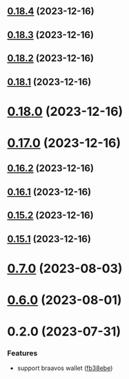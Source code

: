 ## [0.18.4](https://github.com/yeager-eren/rango-client/compare/provider-braavos@0.18.3...provider-braavos@0.18.4) (2023-12-16)



## [0.18.3](https://github.com/yeager-eren/rango-client/compare/provider-braavos@0.18.2...provider-braavos@0.18.3) (2023-12-16)



## [0.18.2](https://github.com/yeager-eren/rango-client/compare/provider-braavos@0.18.1...provider-braavos@0.18.2) (2023-12-16)



## [0.18.1](https://github.com/yeager-eren/rango-client/compare/provider-braavos@0.18.0...provider-braavos@0.18.1) (2023-12-16)



# [0.18.0](https://github.com/yeager-eren/rango-client/compare/provider-braavos@0.17.0...provider-braavos@0.18.0) (2023-12-16)



# [0.17.0](https://github.com/yeager-eren/rango-client/compare/provider-braavos@0.16.2...provider-braavos@0.17.0) (2023-12-16)



## [0.16.2](https://github.com/yeager-eren/rango-client/compare/provider-braavos@0.16.1...provider-braavos@0.16.2) (2023-12-16)



## [0.16.1](https://github.com/yeager-eren/rango-client/compare/provider-braavos@0.15.2...provider-braavos@0.16.1) (2023-12-16)



## [0.15.2](https://github.com/yeager-eren/rango-client/compare/provider-braavos@0.15.1-next.68...provider-braavos@0.15.2) (2023-12-16)



## [0.15.1](https://github.com/yeager-eren/rango-client/compare/provider-braavos@0.16.0...provider-braavos@0.15.1) (2023-12-16)



# [0.7.0](https://github.com/rango-exchange/rango-client/compare/provider-braavos@0.6.0...provider-braavos@0.7.0) (2023-08-03)



# [0.6.0](https://github.com/rango-exchange/rango-client/compare/provider-braavos@0.5.0...provider-braavos@0.6.0) (2023-08-01)



# 0.2.0 (2023-07-31)


### Features

* support braavos wallet ([fb38ebe](https://github.com/rango-exchange/rango-client/commit/fb38ebef00a33b92cabf506c88ef83d8c77cce84))



